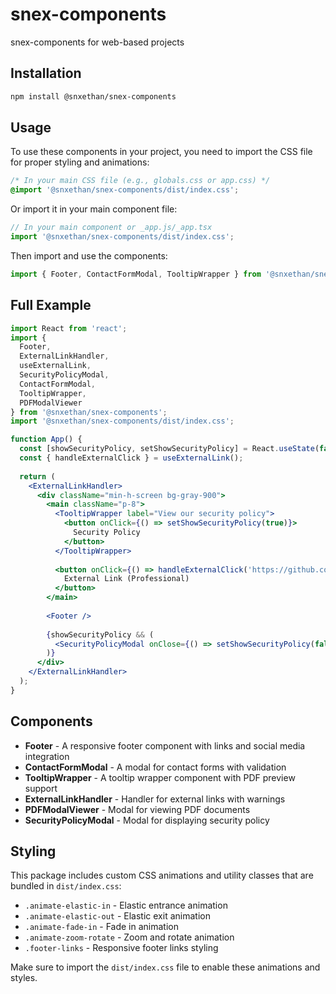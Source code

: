 # snex-components
snex-components for web-based projects

## Installation

```bash
npm install @snxethan/snex-components
```

## Usage

To use these components in your project, you need to import the CSS file for proper styling and animations:

```css
/* In your main CSS file (e.g., globals.css or app.css) */
@import '@snxethan/snex-components/dist/index.css';
```

Or import it in your main component file:

```javascript
// In your main component or _app.js/_app.tsx
import '@snxethan/snex-components/dist/index.css';
```

Then import and use the components:

```javascript
import { Footer, ContactFormModal, TooltipWrapper } from '@snxethan/snex-components';
```

## Full Example

```jsx
import React from 'react';
import { 
  Footer, 
  ExternalLinkHandler, 
  useExternalLink, 
  SecurityPolicyModal, 
  ContactFormModal, 
  TooltipWrapper, 
  PDFModalViewer 
} from '@snxethan/snex-components';
import '@snxethan/snex-components/dist/index.css';

function App() {
  const [showSecurityPolicy, setShowSecurityPolicy] = React.useState(false);
  const { handleExternalClick } = useExternalLink();
  
  return (
    <ExternalLinkHandler>
      <div className="min-h-screen bg-gray-900">
        <main className="p-8">
          <TooltipWrapper label="View our security policy">
            <button onClick={() => setShowSecurityPolicy(true)}>
              Security Policy
            </button>
          </TooltipWrapper>
          
          <button onClick={() => handleExternalClick('https://github.com', true)}>
            External Link (Professional)
          </button>
        </main>
        
        <Footer />
        
        {showSecurityPolicy && (
          <SecurityPolicyModal onClose={() => setShowSecurityPolicy(false)} />
        )}
      </div>
    </ExternalLinkHandler>
  );
}
```

## Components

- **Footer** - A responsive footer component with links and social media integration
- **ContactFormModal** - A modal for contact forms with validation
- **TooltipWrapper** - A tooltip wrapper component with PDF preview support
- **ExternalLinkHandler** - Handler for external links with warnings
- **PDFModalViewer** - Modal for viewing PDF documents
- **SecurityPolicyModal** - Modal for displaying security policy

## Styling

This package includes custom CSS animations and utility classes that are bundled in `dist/index.css`:
- `.animate-elastic-in` - Elastic entrance animation
- `.animate-elastic-out` - Elastic exit animation
- `.animate-fade-in` - Fade in animation
- `.animate-zoom-rotate` - Zoom and rotate animation
- `.footer-links` - Responsive footer links styling

Make sure to import the `dist/index.css` file to enable these animations and styles.
